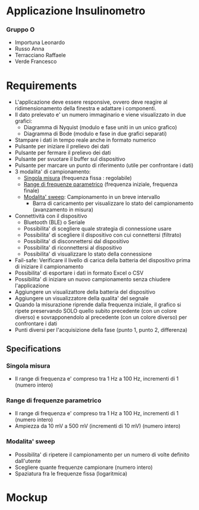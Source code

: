 # Applicazione Insulinometro

### Gruppo O 
 - Importuna Leonardo
 - Russo Anna
 - Terracciano Raffaele
 - Verde Francesco

# Requirements
- L'applicazione deve essere responsive, ovvero deve reagire al ridimensionamento della finestra e adattare i componenti.
- Il dato prelevato e' un numero immaginario e viene visualizzato in due grafici:
    - Diagramma di Nyquist (modulo e fase uniti in un unico grafico)
    - Diagramma di Bode (modulo e fase in due grafici separati)
- Stampare i dati in tempo reale anche in formato numerico
- Pulsante per iniziare il prelievo dei dati
- Pulsante per fermare il prelievo dei dati
- Pulsante per svuotare il buffer sul dispositivo
- Pulsante per marcare un punto di riferimento (utile per confrontare i dati)
- 3 modalita' di campionamento:
    - [Singola misura](#Singola-misura) (frequenza fissa : regolabile)
    - [Range di frequenze parametrico](#range-di-frequenze-parametrico) (frequenza iniziale, frequenza finale)
    - [Modalita' sweep](#modalita-sweep): Campionamento in un breve intervallo
        - Barra di caricamento per visualizzare lo stato del campionamento (avanzamento in misura)
- Connettività con il dispositivo
    - Bluetooth (BLE) o Seriale
    - Possibilita' di scegliere quale strategia di connessione usare
    - Possibilita' di scegliere il dispositivo con cui connettersi (filtrato)
    - Possibilita' di disconnettersi dal dispositivo
    - Possibilita' di riconnettersi al dispositivo
    - Possibilita' di visualizzare lo stato della connessione
- Fail-safe: Verificare il livello di carica della batteria del dispositivo prima di iniziare il campionamento
- Possibilita' di esportare i dati in formato Excel o CSV
- Possibilita' di iniziare un nuovo campionamento senza chiudere l'applicazione
- Aggiungere un visualizattore della batteria del dispositivo
- Aggiungere un visualizzatore della qualita' del segnale
- Quando la misurazione riprende dalla frequenza iniziale, il grafico si ripete preservando SOLO quello subito precedente (con un colore diverso) e sovrapponendolo al precedente (con un colore diverso) per confrontare i dati
- Punti diversi per l'acquisizione della fase (punto 1, punto 2, differenza)


    
## Specifications
### Singola misura
- Il range di frequenza e' compreso tra 1 Hz a 100 Hz, incrementi di 1 (numero intero)

### Range di frequenze parametrico
- Il range di frequenza e' compreso tra 1 Hz a 100 Hz, incrementi di 1 (numero intero)
- Ampiezza da 10 mV a 500 mV (incrementi di 10 mV) (numero intero)

### Modalita' sweep
- Possibilita' di ripetere il campionamento per un numero di volte definito dall'utente
- Scegliere quante frequenze campionare (numero intero)
- Spaziatura fra le frequenze fissa (logaritmica)

# Mockup
